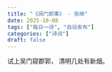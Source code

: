 ```yaml
---
title: "《闾门即事》 - 张继"
date: 2025-10-08
tags: ["每日一诗", "自动发布"]
categories: ["诗词"]
draft: false
---
```


试上吴门窥郡郭，
清明几处有新烟。

